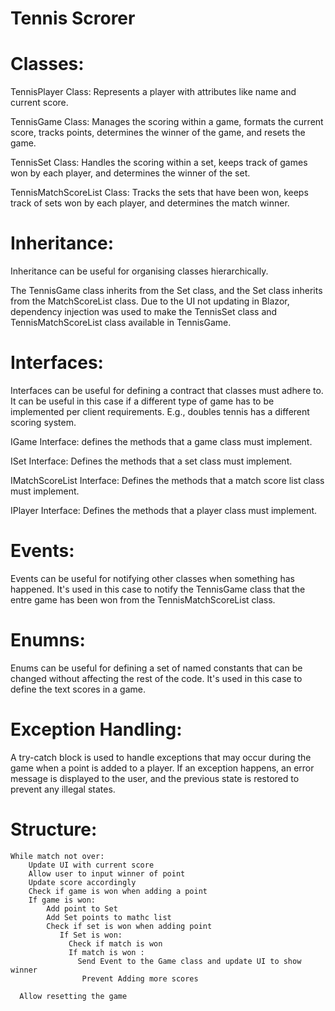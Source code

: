 # Tennis Scrorer

# Classes:
TennisPlayer Class: Represents a player with attributes like name and current score.

TennisGame Class: Manages the scoring within a game, formats the current score, tracks points, determines the winner of the game, and resets the game.

TennisSet Class: Handles the scoring within a set, keeps track of games won by each player, and determines the winner of the set.

TennisMatchScoreList Class: Tracks the sets that have been won, keeps track of sets won by each player, and determines the match winner.

# Inheritance:
Inheritance can be useful for organising classes hierarchically.

The TennisGame class inherits from the Set class, and the Set class inherits from the MatchScoreList class.
Due to the UI not updating in Blazor, dependency injection was used to make the TennisSet class and TennisMatchScoreList class available in TennisGame.

# Interfaces:
Interfaces can be useful for defining a contract that classes must adhere to. It can be useful in this case if a different type of game has to be implemented per client requirements. E.g., doubles tennis has a different scoring system.

IGame Interface: defines the methods that a game class must implement.

ISet Interface: Defines the methods that a set class must implement.

IMatchScoreList Interface: Defines the methods that a match score list class must implement.

IPlayer Interface: Defines the methods that a player class must implement.

# Events:
Events can be useful for notifying other classes when something has happened. It's used in this case to notify the TennisGame class that the entre game has been won from the TennisMatchScoreList class.

# Enumns:
Enums can be useful for defining a set of named constants that can be changed without affecting the rest of the code. It's used in this case to define the text scores in a game.

# Exception Handling:
A try-catch block is used to handle exceptions that may occur during the game when a point is added to a player. If an exception happens, an error message is displayed to the user, and the previous state is restored to prevent any illegal states.

# Structure:

``` Initialize players, game, set, and match
While match not over:
    Update UI with current score
    Allow user to input winner of point
    Update score accordingly
    Check if game is won when adding a point
    If game is won:
        Add point to Set
        Add Set points to mathc list
        Check if set is won when adding point
           If Set is won:
             Check if match is won
             If match is won :
               Send Event to the Game class and update UI to show winner
                Prevent Adding more scores
                
  Allow resetting the game
            
